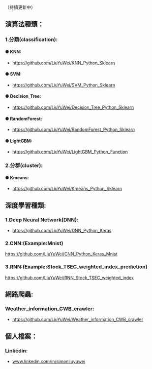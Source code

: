 （持續更新中）

## 演算法種類：

### 1.分類(classification):
#### ● KNN:
- https://github.com/LiuYuWei/KNN_Python_Sklearn

#### ● SVM:
- https://github.com/LiuYuWei/SVM_Python_Sklearn

#### ● Decision_Tree:
- https://github.com/LiuYuWei/Decision_Tree_Python_Sklearn

#### ● RandomForest:
- https://github.com/LiuYuWei/RandomForest_Python_Sklearn

#### ● LightGBM:
- https://github.com/LiuYuWei/LightGBM_Python_Function

### 2.分群(cluster):
#### ● Kmeans:
- https://github.com/LiuYuWei/Kmeans_Python_Sklearn

## 深度學習種類:
### 1.Deep Neural Network(DNN):
- https://github.com/LiuYuWei/DNN_Python_Keras

### 2.CNN:(Example:Mnist)
https://github.com/LiuYuWei/CNN_Python_Keras_Mnist

### 3.RNN:(Example:Stock_TSEC_weighted_index_prediction)
https://github.com/LiuYuWei/RNN_Stock_TSEC_weighted_index

## 網路爬蟲:
### Weather_information_CWB_crawler:
- https://github.com/LiuYuWei/Weather_information_CWB_crawler

## 個人檔案：
### Linkedin: 
- www.linkedin.com/in/simonliuyuwei
